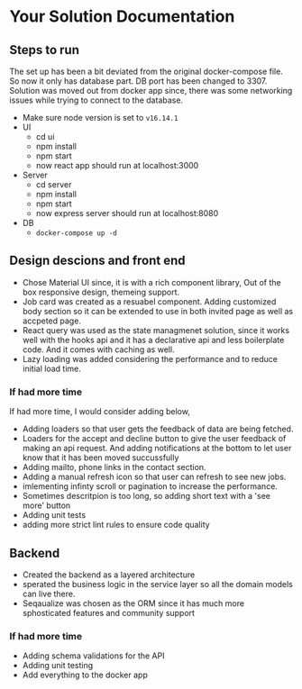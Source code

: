 # Your Solution Documentation

## Steps to run

The set up has been a bit deviated from the original docker-compose file. So now it only has database part.
DB port has been changed to 3307.
Solution was moved out from docker app since, there was some networking issues while trying to connect to the database.

- Make sure node version is set to `v16.14.1`
- UI
  - cd ui
  - npm install
  - npm start
  - now react app should run at localhost:3000
- Server
  - cd server
  - npm install
  - npm start
  - now express server should run at localhost:8080
- DB
  - `docker-compose up -d`

## Design descions and front end

- Chose Material UI since, it is with a rich component library, Out of the box responsive design, themeing support.
- Job card was created as a resuabel component. Adding customized body section so it can be extended to use in both invited page as well as accpeted page.
- React query was used as the state managmenet solution, since it works well with the hooks api and it has a declarative api and less boilerplate code. And it comes with caching as well.
- Lazy loading was added considering the performance and to reduce initial load time.

### If had more time

If had more time, I would consider adding below,

- Adding loaders so that user gets the feedback of data are being fetched.
- Loaders for the accept and decline button to give the user feedback of making an api request. And adding notifications at the bottom to let user know that it has been moved succussfully
- Adding mailto, phone links in the contact section.
- Adding a manual refresh icon so that user can refresh to see new jobs.
- imlementing infinty scroll or pagination to increase the performance.
- Sometimes descritpion is too long, so adding short text with a 'see more' button
- Adding unit tests
- adding more strict lint rules to ensure code quality

## Backend

- Created the backend as a layered architecture
- sperated the business logic in the service layer so all the domain models can live there.
- Seqaualize was chosen as the ORM since it has much more sphosticated features and community support

### If had more time

- Adding schema validations for the API
- Adding unit testing
- Add everything to the docker app
